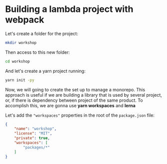 Building a lambda project with webpack
======================================

Let's create a folder for the project:

```sh
mkdir workshop
```

Then access to this new folder:

```sh
cd workshop
```

And let's create a yarn project running:

```sh
yarn init -py
```

Now, we will going to create the set up to manage a monorepo. This approach is useful if we are building a library that is used by several project, or, if there is dependency between project of the same product. To accomplish this, we are gonna use **yarn workspaces** and **lerna**

Let's add the `"workspaces"` properties in the root of the `package.json` file:

```json
{
    "name": "workshop",
    "license": "MIT",
    "private": true,
    "workspaces": [
        "packages/*"
    ]
}
```


